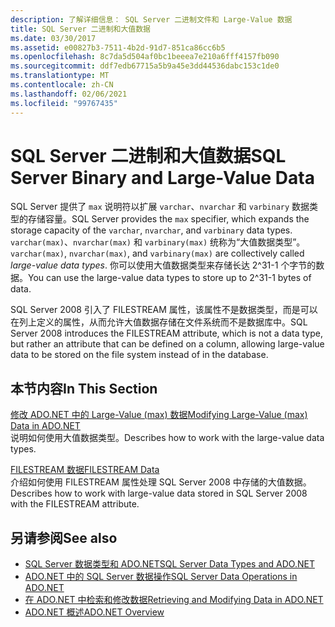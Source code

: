 ```yaml
---
description: 了解详细信息： SQL Server 二进制文件和 Large-Value 数据
title: SQL Server 二进制和大值数据
ms.date: 03/30/2017
ms.assetid: e00827b3-7511-4b2d-91d7-851ca86cc6b5
ms.openlocfilehash: 8c7da5d504af0bc1beeea7e210a6fff4157fb090
ms.sourcegitcommit: ddf7edb67715a5b9a45e3dd44536dabc153c1de0
ms.translationtype: MT
ms.contentlocale: zh-CN
ms.lasthandoff: 02/06/2021
ms.locfileid: "99767435"
---
```

# <a name="sql-server-binary-and-large-value-data"></a><span data-ttu-id="7f86b-103">SQL Server 二进制和大值数据</span><span class="sxs-lookup"><span data-stu-id="7f86b-103">SQL Server Binary and Large-Value Data</span></span>

<span data-ttu-id="7f86b-104">SQL Server 提供了 `max` 说明符以扩展 `varchar`、`nvarchar` 和 `varbinary` 数据类型的存储容量。</span><span class="sxs-lookup"><span data-stu-id="7f86b-104">SQL Server provides the `max` specifier, which expands the storage capacity of the `varchar`, `nvarchar`, and `varbinary` data types.</span></span> <span data-ttu-id="7f86b-105">`varchar(max)`、`nvarchar(max)` 和 `varbinary(max)` 统称为“大值数据类型”。</span><span class="sxs-lookup"><span data-stu-id="7f86b-105">`varchar(max)`, `nvarchar(max)`, and `varbinary(max)` are collectively called *large-value data types*.</span></span> <span data-ttu-id="7f86b-106">你可以使用大值数据类型来存储长达 2^31-1 个字节的数据。</span><span class="sxs-lookup"><span data-stu-id="7f86b-106">You can use the large-value data types to store up to 2^31-1 bytes of data.</span></span>  
  
 <span data-ttu-id="7f86b-107">SQL Server 2008 引入了 FILESTREAM 属性，该属性不是数据类型，而是可以在列上定义的属性，从而允许大值数据存储在文件系统而不是数据库中。</span><span class="sxs-lookup"><span data-stu-id="7f86b-107">SQL Server 2008 introduces the FILESTREAM attribute, which is not a data type, but rather an attribute that can be defined on a column, allowing large-value data to be stored on the file system instead of in the database.</span></span>  
  
## <a name="in-this-section"></a><span data-ttu-id="7f86b-108">本节内容</span><span class="sxs-lookup"><span data-stu-id="7f86b-108">In This Section</span></span>  

 [<span data-ttu-id="7f86b-109">修改 ADO.NET 中的 Large-Value (max) 数据</span><span class="sxs-lookup"><span data-stu-id="7f86b-109">Modifying Large-Value (max) Data in ADO.NET</span></span>](modifying-large-value-max-data.md)  
 <span data-ttu-id="7f86b-110">说明如何使用大值数据类型。</span><span class="sxs-lookup"><span data-stu-id="7f86b-110">Describes how to work with the large-value data types.</span></span>  
  
 [<span data-ttu-id="7f86b-111">FILESTREAM 数据</span><span class="sxs-lookup"><span data-stu-id="7f86b-111">FILESTREAM Data</span></span>](filestream-data.md)  
 <span data-ttu-id="7f86b-112">介绍如何使用 FILESTREAM 属性处理 SQL Server 2008 中存储的大值数据。</span><span class="sxs-lookup"><span data-stu-id="7f86b-112">Describes how to work with large-value data stored in SQL Server 2008 with the FILESTREAM attribute.</span></span>  
  
## <a name="see-also"></a><span data-ttu-id="7f86b-113">另请参阅</span><span class="sxs-lookup"><span data-stu-id="7f86b-113">See also</span></span>

- [<span data-ttu-id="7f86b-114">SQL Server 数据类型和 ADO.NET</span><span class="sxs-lookup"><span data-stu-id="7f86b-114">SQL Server Data Types and ADO.NET</span></span>](sql-server-data-types.md)
- [<span data-ttu-id="7f86b-115">ADO.NET 中的 SQL Server 数据操作</span><span class="sxs-lookup"><span data-stu-id="7f86b-115">SQL Server Data Operations in ADO.NET</span></span>](sql-server-data-operations.md)
- [<span data-ttu-id="7f86b-116">在 ADO.NET 中检索和修改数据</span><span class="sxs-lookup"><span data-stu-id="7f86b-116">Retrieving and Modifying Data in ADO.NET</span></span>](../retrieving-and-modifying-data.md)
- [<span data-ttu-id="7f86b-117">ADO.NET 概述</span><span class="sxs-lookup"><span data-stu-id="7f86b-117">ADO.NET Overview</span></span>](../ado-net-overview.md)
